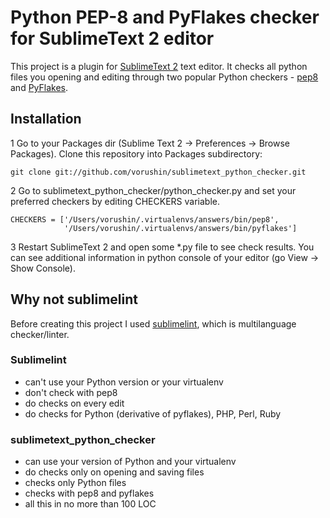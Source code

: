 # Python PEP-8 and PyFlakes checker for SublimeText 2 editor

This project is a plugin for [SublimeText 2](http://www.sublimetext.com/2) text editor.
It checks all python files you opening and editing through two popular Python checkers - [pep8](http://pypi.python.org/pypi/pep8)
and [PyFlakes](http://pypi.python.org/pypi/pyflakes).

## Installation

1 Go to your Packages dir (Sublime Text 2 -> Preferences -> Browse Packages). Clone this repository into Packages subdirectory:

    git clone git://github.com/vorushin/sublimetext_python_checker.git

2 Go to sublimetext_python_checker/python_checker.py and set your preferred checkers by editing CHECKERS variable.

    CHECKERS = ['/Users/vorushin/.virtualenvs/answers/bin/pep8',
                '/Users/vorushin/.virtualenvs/answers/bin/pyflakes']

3 Restart SublimeText 2 and open some *.py file to see check results. You can see additional information in python console of your editor (go View -> Show Console).

## Why not sublimelint

Before creating this project I used [sublimelint](https://github.com/lunixbochs/sublimelint), which is multilanguage
checker/linter.

### Sublimelint
- can't use your Python version or your virtualenv
- don't check with pep8
- do checks on every edit
- do checks for Python (derivative of pyflakes), PHP, Perl, Ruby

### sublimetext_python_checker
- can use your version of Python and your virtualenv
- do checks only on opening and saving files
- checks only Python files
- checks with pep8 and pyflakes
- all this in no more than 100 LOC
